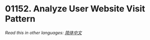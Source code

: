 # 01152. Analyze User Website Visit Pattern

  _Read this in other languages:_
    [_简体中文_](README.zh-CN.md)

